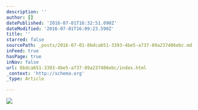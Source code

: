 ```yaml
---
description: ''
author: []
datePublished: '2016-07-01T16:32:51.090Z'
dateModified: '2016-07-01T16:09:23.590Z'
title: ''
starred: false
sourcePath: _posts/2016-07-01-8bdca651-3393-4be5-a737-89a237486ebc.md
inFeed: true
hasPage: true
inNav: false
url: 8bdca651-3393-4be5-a737-89a237486ebc/index.html
_context: 'http://schema.org'
_type: Article

---
```

![](https://the-grid-user-content.s3-us-west-2.amazonaws.com/21890a3a-eec5-4e06-b02d-6726837dcd6f.jpg)